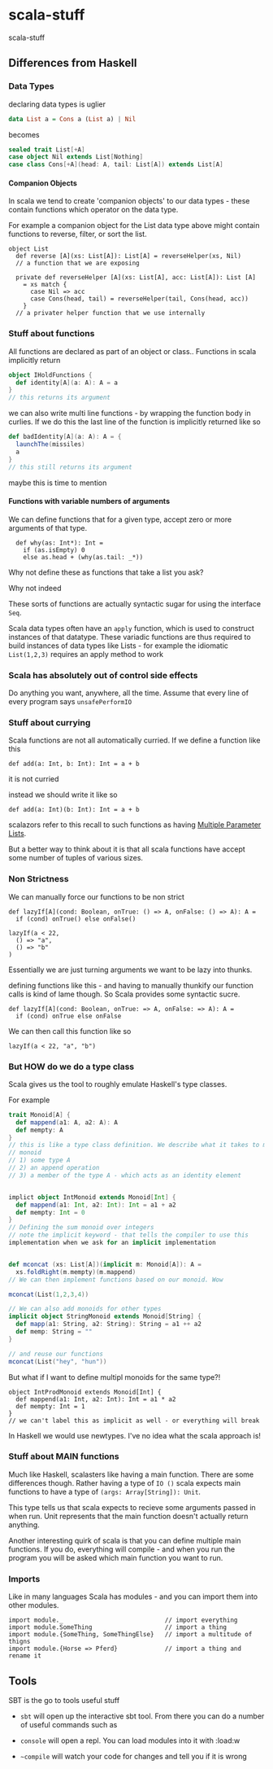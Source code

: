 # scala-stuff

scala-stuff

## Differences from Haskell

### Data Types

declaring data types is uglier

```hs
data List a = Cons a (List a) | Nil
```

becomes

```scala
sealed trait List[+A]
case object Nil extends List[Nothing]
case class Cons[+A](head: A, tail: List[A]) extends List[A]
```

#### Companion Objects
In scala we tend to create 'companion objects' to our data types - these contain
functions which operator on the data type.

For example a companion object for the List data type above might contain
functions to reverse, filter, or sort the list.

```
object List
  def reverse [A](xs: List[A]): List[A] = reverseHelper(xs, Nil)
  // a function that we are exposing

  private def reverseHelper [A](xs: List[A], acc: List[A]): List [A]
    = xs match {
      case Nil => acc
      case Cons(head, tail) = reverseHelper(tail, Cons(head, acc))
    }
  // a privater helper function that we use internally
```



### Stuff about functions

All functions are declared as part of an object or class..
Functions in scala implicitly return

```scala
object IHoldFunctions {
  def identity[A](a: A): A = a
}
// this returns its argument
```

we can also write multi line functions - by wrapping the function body in
curlies. If we do this the last line of the function is implicitly returned
like so

```scala
def badIdentity[A](a: A): A = {
  launchThe(missiles)
  a
}
// this still returns its argument
```

maybe this is time to mention

#### Functions with variable numbers of arguments
We can define functions that for a given type, accept zero or more arguments of
that type.

```
  def why(as: Int*): Int = 
    if (as.isEmpty) 0
    else as.head + (why(as.tail: _*))
```



Why not define these as functions that take a list you ask? 

Why not indeed

These sorts of functions are actually syntactic sugar for using the interface `Seq`.


Scala data types often have an `apply` function, which is used to construct
instances of that datatype. These variadic functions are thus required to build
instances of data types like Lists - for example the idiomatic `List(1,2,3)`
requires an apply method to work

### Scala has absolutely out of control side effects

Do anything you want, anywhere, all the time. Assume that every line of every
program says `unsafePerformIO`

### Stuff about currying

Scala functions are not all automatically curried. If we define a function like this

```
def add(a: Int, b: Int): Int = a + b
```

it is not curried

instead we should write it like so

```
def add(a: Int)(b: Int): Int = a + b
```

scalazors refer to this recall to such functions as having [Multiple Parameter Lists](https://docs.scala-lang.org/tour/multiple-parameter-lists.html).

But a better way to think about it is that all scala functions have accept some
number of tuples of various sizes.

### Non Strictness
We can manually force our functions to be non strict

```
def lazyIf[A](cond: Boolean, onTrue: () => A, onFalse: () => A): A =
  if (cond) onTrue() else onFalse()

lazyIf(a < 22,
  () => "a",
  () => "b"
)
```

Essentially we are just turning arguments we want to be lazy into thunks.


defining functions like this - and having to manually thunkify our function calls
is kind of lame though. So Scala provides some syntactic sucre.

```
def lazyIf[A](cond: Boolean, onTrue: => A, onFalse: => A): A =
  if (cond) onTrue else onFalse
```

We can then call this function like so
```
lazyIf(a < 22, "a", "b")
```



### But HOW do we do a type class

Scala gives us the tool to roughly emulate Haskell's type classes.

For example

```scala
trait Monoid[A] {
  def mappend(a1: A, a2: A): A
  def mempty: A
}
// this is like a type class definition. We describe what it takes to make a
// monoid
// 1) some type A
// 2) an append operation
// 3) a member of the type A - which acts as an identity element


implict object IntMonoid extends Monoid[Int] {
  def mappend(a1: Int, a2: Int): Int = a1 + a2
  def mempty: Int = 0
}
// Defining the sum monoid over integers
// note the implicit keyword - that tells the compiler to use this
implementation when we ask for an implicit implementation


def mconcat (xs: List[A])(implicit m: Monoid[A]): A =
  xs.foldRight(m.mempty)(m.mappend)
// We can then implement functions based on our monoid. Wow

mconcat(List(1,2,3,4))

// We can also add monoids for other types
implicit object StringMonoid extends Monoid[String] {
  def mapp(a1: String, a2: String): String = a1 ++ a2
  def memp: String = ""
}

// and reuse our functions
mconcat(List("hey", "hun"))
```

But what if I want to define multipl monoids for the same type?!

```
object IntProdMonoid extends Monoid[Int] {
  def mappend(a1: Int, a2: Int): Int = a1 * a2
  def mempty: Int = 1
}
// we can't label this as implicit as well - or everything will break
```

In Haskell we would use newtypes. I've no idea what the scala approach is!

### Stuff about MAIN functions

Much like Haskell, scalasters like having a main function. There are some
differences though. Rather having a type of `IO ()` scala expects main functions
to have a type of `(args: Array[String]): Unit`.

This type tells us that scala expects to recieve some arguments passed in when
run. Unit represents that the main function doesn't actually return anything.

Another interesting quirk of scala is that you can define multiple main
functions. If you do, everything will compile - and when you run the program you
will be asked which main function you want to run.

### Imports

Like in many languages Scala has modules - and you can import them into other
modules.

```
import module._                            // import everything
import module.SomeThing                    // import a thing
import module.{SomeThing, SomeThingElse}   // import a multitude of thigns
import module.{Horse => Pferd}             // import a thing and rename it
```

## Tools

SBT is the go to tools
useful stuff

- `sbt` will open up the interactive sbt tool. From there you can do a number of
  useful commands such as

- `console` will open a repl. You can load modules into it with :load:w
- `~compile` will watch your code for changes and tell you if it is wrong
